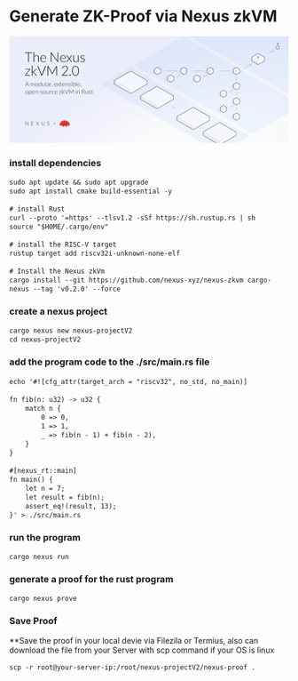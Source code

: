 # Generate ZK-Proof via Nexus zkVM
![proof](https://github.com/zhizhi1348/NEXUS-Proof/blob/main/GS9XfYdXkAA6KzY.jpg)
### install dependencies
```
sudo apt update && sudo apt upgrade
sudo apt install cmake build-essential -y

# install Rust
curl --proto '=https' --tlsv1.2 -sSf https://sh.rustup.rs | sh
source "$HOME/.cargo/env"

# install the RISC-V target
rustup target add riscv32i-unknown-none-elf

# Install the Nexus zkVm
cargo install --git https://github.com/nexus-xyz/nexus-zkvm cargo-nexus --tag 'v0.2.0' --force
```

### create a nexus project
```
cargo nexus new nexus-projectV2
cd nexus-projectV2
```

### add the program code to the ./src/main.rs file
```
echo '#![cfg_attr(target_arch = "riscv32", no_std, no_main)]

fn fib(n: u32) -> u32 {
    match n {
        0 => 0,
        1 => 1,
        _ => fib(n - 1) + fib(n - 2),
    }
}

#[nexus_rt::main]
fn main() {
    let n = 7;
    let result = fib(n);
    assert_eq!(result, 13);
}' > ./src/main.rs
```

### run the program
```
cargo nexus run
```

### generate a proof for the rust program
```
cargo nexus prove
```

### Save Proof
**Save the proof in your local devie via Filezila or Termius, also can download the file from your Server with scp command if your OS is linux
```
scp -r root@your-server-ip:/root/nexus-projectV2/nexus-proof .
```
